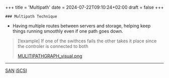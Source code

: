 +++
title = 'Multipath'
date = 2024-07-22T09:10:24+02:00
draft = false
+++

    ### Multipath Technique
- Having multiple routes between servers and storage, helping keep things running smoothly even if one path goes down.
>[!example]
>If one of the swithces fails the other takes it place 
>since the controler is connected to both 
>
>[MULITIPATHGRAPH_visual.png](/MULITIPATHGRAPH_visual.png)

---

[SAN](/Network/Data/SAN.md)  [iSCSI](/iSCSI.md)
